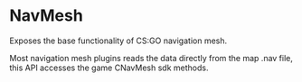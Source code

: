# NavMesh
Exposes the base functionality of CS:GO navigation mesh.

Most navigation mesh plugins reads the data directly from the map .nav file, this API accesses the game CNavMesh sdk methods.
